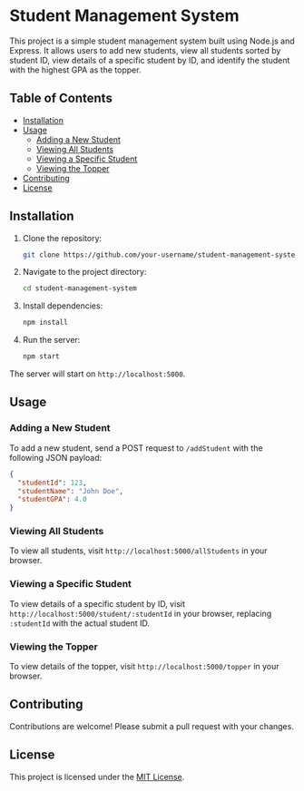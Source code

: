# Student Management System

This project is a simple student management system built using Node.js and Express. It allows users to add new students, view all students sorted by student ID, view details of a specific student by ID, and identify the student with the highest GPA as the topper.

## Table of Contents

- [Installation](#installation)
- [Usage](#usage)
  - [Adding a New Student](#adding-a-new-student)
  - [Viewing All Students](#viewing-all-students)
  - [Viewing a Specific Student](#viewing-a-specific-student)
  - [Viewing the Topper](#viewing-the-topper)
- [Contributing](#contributing)
- [License](#license)

## Installation

1. Clone the repository:

   ```bash
   git clone https://github.com/your-username/student-management-system.git
   ```

2. Navigate to the project directory:

   ```bash
   cd student-management-system
   ```

3. Install dependencies:

   ```bash
   npm install
   ```

4. Run the server:

   ```bash
   npm start
   ```

The server will start on `http://localhost:5000`.

## Usage

### Adding a New Student

To add a new student, send a POST request to `/addStudent` with the following JSON payload:

```json
{
  "studentId": 123,
  "studentName": "John Doe",
  "studentGPA": 4.0
}
```

### Viewing All Students

To view all students, visit `http://localhost:5000/allStudents` in your browser.

### Viewing a Specific Student

To view details of a specific student by ID, visit `http://localhost:5000/student/:studentId` in your browser, replacing `:studentId` with the actual student ID.

### Viewing the Topper

To view details of the topper, visit `http://localhost:5000/topper` in your browser.

## Contributing

Contributions are welcome! Please submit a pull request with your changes.

## License

This project is licensed under the [MIT License](LICENSE).
